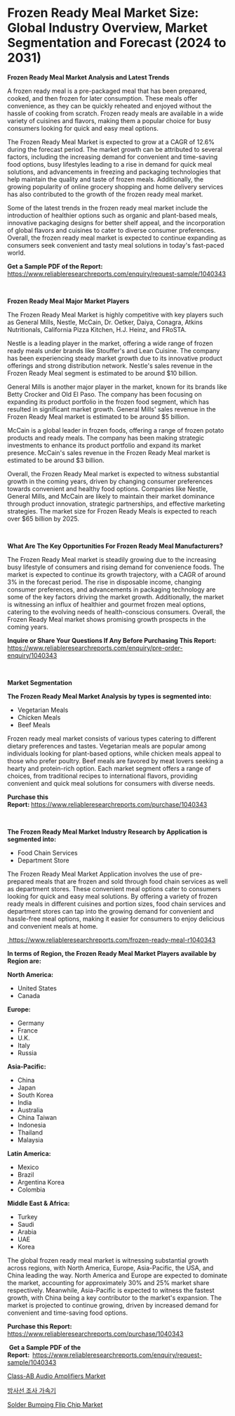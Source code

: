 <p><h1>Frozen Ready Meal Market Size: Global Industry Overview, Market Segmentation and Forecast (2024 to 2031)</h1></p><p><strong>Frozen Ready Meal Market Analysis and Latest Trends</strong></p>
<p><p>A frozen ready meal is a pre-packaged meal that has been prepared, cooked, and then frozen for later consumption. These meals offer convenience, as they can be quickly reheated and enjoyed without the hassle of cooking from scratch. Frozen ready meals are available in a wide variety of cuisines and flavors, making them a popular choice for busy consumers looking for quick and easy meal options.</p><p>The Frozen Ready Meal Market is expected to grow at a CAGR of 12.6% during the forecast period. The market growth can be attributed to several factors, including the increasing demand for convenient and time-saving food options, busy lifestyles leading to a rise in demand for quick meal solutions, and advancements in freezing and packaging technologies that help maintain the quality and taste of frozen meals. Additionally, the growing popularity of online grocery shopping and home delivery services has also contributed to the growth of the frozen ready meal market.</p><p>Some of the latest trends in the frozen ready meal market include the introduction of healthier options such as organic and plant-based meals, innovative packaging designs for better shelf appeal, and the incorporation of global flavors and cuisines to cater to diverse consumer preferences. Overall, the frozen ready meal market is expected to continue expanding as consumers seek convenient and tasty meal solutions in today's fast-paced world.</p></p>
<p><strong>Get a Sample PDF of the Report:&nbsp;</strong> <a href="https://www.reliableresearchreports.com/enquiry/request-sample/1040343">https://www.reliableresearchreports.com/enquiry/request-sample/1040343</a></p>
<p>&nbsp;</p>
<p><strong>Frozen Ready Meal Major Market Players</strong></p>
<p><p>The Frozen Ready Meal Market is highly competitive with key players such as General Mills, Nestle, McCain, Dr. Oetker, Daiya, Conagra, Atkins Nutritionals, California Pizza Kitchen, H.J. Heinz, and FRoSTA. </p><p>Nestle is a leading player in the market, offering a wide range of frozen ready meals under brands like Stouffer's and Lean Cuisine. The company has been experiencing steady market growth due to its innovative product offerings and strong distribution network. Nestle's sales revenue in the Frozen Ready Meal segment is estimated to be around $10 billion.</p><p>General Mills is another major player in the market, known for its brands like Betty Crocker and Old El Paso. The company has been focusing on expanding its product portfolio in the frozen food segment, which has resulted in significant market growth. General Mills' sales revenue in the Frozen Ready Meal market is estimated to be around $5 billion.</p><p>McCain is a global leader in frozen foods, offering a range of frozen potato products and ready meals. The company has been making strategic investments to enhance its product portfolio and expand its market presence. McCain's sales revenue in the Frozen Ready Meal market is estimated to be around $3 billion.</p><p>Overall, the Frozen Ready Meal market is expected to witness substantial growth in the coming years, driven by changing consumer preferences towards convenient and healthy food options. Companies like Nestle, General Mills, and McCain are likely to maintain their market dominance through product innovation, strategic partnerships, and effective marketing strategies. The market size for Frozen Ready Meals is expected to reach over $65 billion by 2025.</p></p>
<p>&nbsp;</p>
<p><strong>What Are The Key Opportunities For Frozen Ready Meal Manufacturers?</strong></p>
<p><p>The Frozen Ready Meal market is steadily growing due to the increasing busy lifestyle of consumers and rising demand for convenience foods. The market is expected to continue its growth trajectory, with a CAGR of around 3% in the forecast period. The rise in disposable income, changing consumer preferences, and advancements in packaging technology are some of the key factors driving the market growth. Additionally, the market is witnessing an influx of healthier and gourmet frozen meal options, catering to the evolving needs of health-conscious consumers. Overall, the Frozen Ready Meal market shows promising growth prospects in the coming years.</p></p>
<p><strong>Inquire or Share Your Questions If Any Before Purchasing This Report:</strong> <a href="https://www.reliableresearchreports.com/enquiry/pre-order-enquiry/1040343">https://www.reliableresearchreports.com/enquiry/pre-order-enquiry/1040343</a></p>
<p>&nbsp;</p>
<p><strong>Market Segmentation</strong></p>
<p><strong>The Frozen Ready Meal Market Analysis by types is segmented into:</strong></p>
<p><ul><li>Vegetarian Meals</li><li>Chicken Meals</li><li>Beef Meals</li></ul></p>
<p><p>Frozen ready meal market consists of various types catering to different dietary preferences and tastes. Vegetarian meals are popular among individuals looking for plant-based options, while chicken meals appeal to those who prefer poultry. Beef meals are favored by meat lovers seeking a hearty and protein-rich option. Each market segment offers a range of choices, from traditional recipes to international flavors, providing convenient and quick meal solutions for consumers with diverse needs.</p></p>
<p><strong>Purchase this Report:&nbsp;</strong><a href="https://www.reliableresearchreports.com/purchase/1040343">https://www.reliableresearchreports.com/purchase/1040343</a></p>
<p>&nbsp;</p>
<p><strong>The Frozen Ready Meal Market Industry Research by Application is segmented into:</strong></p>
<p><ul><li>Food Chain Services</li><li>Department Store</li></ul></p>
<p><p>The Frozen Ready Meal Market Application involves the use of pre-prepared meals that are frozen and sold through food chain services as well as department stores. These convenient meal options cater to consumers looking for quick and easy meal solutions. By offering a variety of frozen ready meals in different cuisines and portion sizes, food chain services and department stores can tap into the growing demand for convenient and hassle-free meal options, making it easier for consumers to enjoy delicious and convenient meals at home.</p></p>
<p><a href="https://www.reliableresearchreports.com/frozen-ready-meal-r1040343">&nbsp;https://www.reliableresearchreports.com/frozen-ready-meal-r1040343</a></p>
<p><strong>In terms of Region, the Frozen Ready Meal Market Players available by Region are:</strong></p>
<p>
    <p> <strong> North America: </strong>
        <ul>
            <li>United States</li>
            <li>Canada</li>
        </ul>
        </p> 
    <p> <strong> Europe: </strong>
        <ul>
            <li>Germany</li>
            <li>France</li>
            <li>U.K.</li>
            <li>Italy</li>
            <li>Russia</li>
        </ul>
        </p> 
    <p> <strong> Asia-Pacific: </strong>
        <ul>
            <li>China</li>
            <li>Japan</li>
            <li>South Korea</li>
            <li>India</li>
            <li>Australia</li>
            <li>China Taiwan</li>
            <li>Indonesia</li>
            <li>Thailand</li>
            <li>Malaysia</li>
        </ul>
        </p> 
    <p> <strong> Latin America: </strong>
        <ul>
            <li>Mexico</li>
            <li>Brazil</li>
            <li>Argentina Korea</li>
            <li>Colombia</li>
        </ul>
        </p> 
    <p> <strong> Middle East & Africa: </strong>
        <ul>
            <li>Turkey</li>
            <li>Saudi</li>
            <li>Arabia</li>
            <li>UAE</li>
            <li>Korea</li>
        </ul>
    </p>
    </p>
<p><p>The global frozen ready meal market is witnessing substantial growth across regions, with North America, Europe, Asia-Pacific, the USA, and China leading the way. North America and Europe are expected to dominate the market, accounting for approximately 30% and 25% market share respectively. Meanwhile, Asia-Pacific is expected to witness the fastest growth, with China being a key contributor to the market's expansion. The market is projected to continue growing, driven by increased demand for convenient and time-saving food options.</p></p>
<p><strong>Purchase this Report: </strong><a href="https://www.reliableresearchreports.com/purchase/1040343">https://www.reliableresearchreports.com/purchase/1040343</a></p>
<p>&nbsp;<strong>Get a Sample PDF of the Report:&nbsp;&nbsp;</strong><a href="https://www.reliableresearchreports.com/enquiry/request-sample/1040343">https://www.reliableresearchreports.com/enquiry/request-sample/1040343</a></p>
<p><strong></strong></p>
<p><p><a href="https://github.com/santosh758595/Market-Research-Report-List-5/blob/main/class-ab-audio-amplifiers-market.md">Class-AB Audio Amplifiers Market</a></p><p><a href="https://github.com/bbbexter1/Market-Research-Report-List-1/blob/main/7177244159849.md">방사선 조사 가속기</a></p><p><a href="https://github.com/faisalayoob601/Market-Research-Report-List-1/blob/main/solder-bumping-flip-chip-market.md">Solder Bumping Flip Chip Market</a></p></p>